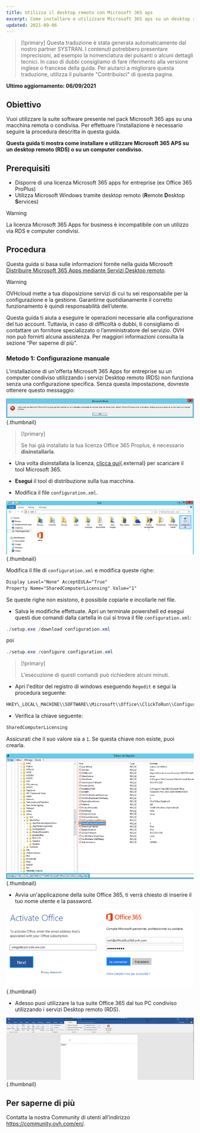 ```yaml
---
title: Utilizza il desktop remoto con Microsoft 365 aps
excerpt: Come installare e utilizzare Microsoft 365 aps su un desktop remoto (RDS) o un computer condiviso
updated: 2021-09-06
---
```


> [!primary]
> Questa traduzione è stata generata automaticamente dal nostro partner SYSTRAN. I contenuti potrebbero presentare imprecisioni, ad esempio la nomenclatura dei pulsanti o alcuni dettagli tecnici. In caso di dubbi consigliamo di fare riferimento alla versione inglese o francese della guida. Per aiutarci a migliorare questa traduzione, utilizza il pulsante "Contribuisci" di questa pagina.
>

**Ultimo aggiornamento: 06/09/2021**

## Obiettivo

Vuoi utilizzare la suite software presente nel pack Microsoft 365 aps su una macchina remota o condivisa. Per effettuare l'installazione è necessario seguire la procedura descritta in questa guida.

**Questa guida ti mostra come installare e utilizzare Microsoft 365 APS su un desktop remoto (RDS) o su un computer condiviso.**

## Prerequisiti

- Disporre di una licenza Microsoft 365 apps for entreprise (ex Office 365 ProPlus)
- Utilizza Microsoft Windows tramite desktop remoto (**R**emote **D**esktop **S**ervices)

> [!warning]
>
> La licenza Microsoft 365 Apps for business è incompatibile con un utilizzo via RDS e computer condivisi.
> 

## Procedura

Questa guida si basa sulle informazioni fornite nella guida Microsoft [Distribuire Microsoft 365 Apps mediante Servizi Desktop remoto](https://docs.microsoft.com/it-it/deployoffice/deploy-microsoft-365-apps-remote-desktop-services).

> [!warning]
>
> OVHcloud mette a tua disposizione servizi di cui tu sei responsabile per la configurazione e la gestione. Garantirne quotidianamente il corretto funzionamento è quindi responsabilità dell’utente.
> 
> Questa guida ti aiuta a eseguire le operazioni necessarie alla configurazione del tuo account. Tuttavia, in caso di difficoltà o dubbi, ti consigliamo di contattare un fornitore specializzato o l’amministratore del servizio. OVH non può fornirti alcuna assistenza. Per maggiori informazioni consulta la sezione “Per saperne di più”.
> 

### Metodo 1: Configurazione manuale

L'installazione di un'offerta Microsoft 365 Apps for entreprise su un computer condiviso utilizzando i servizi Desktop remoto (RDS) non funziona senza una configurazione specifica. Senza questa impostazione, dovreste ottenere questo messaggio:

![email](images/4717.png){.thumbnail}

> [!primary]
>
> Se hai già installato la tua licenza Office 365 Proplus, è necessario **disinstallarla**.
>

- Una volta disinstallata la licenza, [clicca qui](https://www.microsoft.com/en-us/download/details.aspx?id=49117){.external} per scaricare il tool Microsoft 365.


- **Esegui** il tool di distribuzione sulla tua macchina.


- Modifica il file `configuration.xml`.

![office 365](images/4720.png){.thumbnail}

Modifica il file di `configuration.xml` e modifica queste righe:

```xml
Display Level="None" AcceptEULA="True"
Property Name="SharedComputerLicensing" Value="1"
```

Se queste righe non esistono, è possibile copiarle e incollarle nel file.

- Salva le modifiche effettuate. Apri un terminale powershell ed esegui questi due comandi dalla cartella in cui si trova il file `configuration.xml`:

```powershell
./setup.exe /download configuration.xml
```

poi

```powershell
./setup.exe /configure configuration.xml
```
> [!primary]
>
> L'esecuzione di questi comandi può richiedere alcuni minuti.

- Apri l'editor del registro di windows eseguendo `Regedit` e segui la procedura seguente:

```powershell
HKEY\_LOCAL\_MACHINE\\SOFTWARE\\Microsoft\\Office\\ClickToRun\\Configuration
```

- Verifica la chiave seguente:

```powershell
SharedComputerLicensing
```
Assicurati che il suo valore sia a `1`. Se questa chiave non esiste, puoi crearla.

![email](images/4723.png){.thumbnail}

- Avvia un'applicazione della suite Office 365, ti verrà chiesto di inserire il tuo nome utente e la password.

![email](images/4724.png){.thumbnail}

- Adesso puoi utilizzare la tua suite Office 365 dal tuo PC condiviso utilizzando i servizi Desktop remoto (RDS).

![email](images/4726.png){.thumbnail}

## Per saperne di più

Contatta la nostra Community di utenti all’indirizzo <https://community.ovh.com/en/>.
